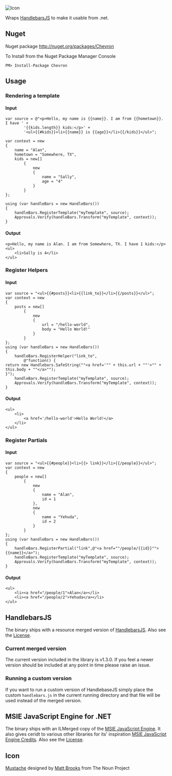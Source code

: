 ![Icon](https://raw.github.com/SimonCropp/Chevron/master/Icons/package_icon.png)

Wraps [HandlebarsJS](http://handlebarsjs.com/) to make it usable from .net.

## Nuget

Nuget package http://nuget.org/packages/Chevron 

To Install from the Nuget Package Manager Console 
    
    PM> Install-Package Chevron

## Usage

### Rendering a template

#### Input
```
var source = @"<p>Hello, my name is {{name}}. I am from {{hometown}}. I have ' +
        '{{kids.length}} kids:</p>' +
        '<ul>{{#kids}}<li>{{name}} is {{age}}</li>{{/kids}}</ul>";

var context = new
{
    name = "Alan",
    hometown = "Somewhere, TX",
    kids = new[]
        {
            new
            {
                name = "Sally",
                age = "4"
            }
        }
};

using (var handleBars = new HandleBars())
{
    handleBars.RegisterTemplate("myTemplate", source);
    Approvals.Verify(handleBars.Transform("myTemplate", context));
}
```

#### Output
```
<p>Hello, my name is Alan. I am from Somewhere, TX. I have 1 kids:</p>
<ul>
	<li>Sally is 4</li>
</ul>
```

### Register Helpers

#### Input
```
var source = "<ul>{{#posts}}<li>{{link_to}}</li>{{/posts}}</ul>";
var context = new
{
    posts = new[]
        {
            new
            {
                url = "/hello-world",
                body = "Hello World!"
            }
        }
};
using (var handleBars = new HandleBars())
{
    handleBars.RegisterHelper("link_to",
        @"function() {
return new Handlebars.SafeString(""<a href='"" + this.url + ""'>"" + this.body + ""</a>"");
}");
    handleBars.RegisterTemplate("myTemplate", source);
    Approvals.Verify(handleBars.Transform("myTemplate", context));
}
```
#### Output
```
<ul>
	<li>
		<a href='/hello-world'>Hello World!</a>
	</li>
</ul>
```

### Register Partials

#### Input
```
var source = "<ul>{{#people}}<li>{{> link}}</li>{{/people}}</ul>";
var context = new
{
    people = new[]
        {
            new
            {
                name = "Alan",
                id = 1
            },
            new
            {
                name = "Yehuda",
                id = 2
            }
        }
};
using (var handleBars = new HandleBars())
{
    handleBars.RegisterPartial("link",@"<a href=""/people/{{id}}"">{{name}}</a>");
    handleBars.RegisterTemplate("myTemplate", source);
    Approvals.Verify(handleBars.Transform("myTemplate", context));
}
```
#### Output
```
<ul>
	<li><a href="/people/1">Alan</a></li>
	<li><a href="/people/2">Yehuda</a></li>
</ul>
```

## HandlebarsJS

The binary ships with a resource merged version of [HandlebarsJS](http://handlebarsjs.com/). Also see the [License]( https://github.com/wycats/handlebars.js/blob/master/LICENSE).

### Current merged version

The current version included in the library is v1.3.0. If you feel a newer version should be included at any point in time please raise an issue.

### Running a custom version

If you want to run a custom version of HandlebaseJS simply place the custom `handlebars.js` in the current running directory and that file will be used instead of the merged version. 

## MSIE JavaScript Engine for .NET

The binary ships with an ILMerged copy of the [MSIE JavaScript Engine](https://github.com/Taritsyn/MsieJavaScriptEngine/). It also gives ceridt to various other libraries for its' inspiration [MSIE JavaScript Engine Credits](https://github.com/Taritsyn/MsieJavaScriptEngine#credits). Also see the [License](http://github.com/Taritsyn/MsieJavaScriptEngine/blob/master/LICENSE.md).

## Icon 

<a href="http://thenounproject.com/term/mustache/19592/" target="_blank">Mustache</a> designed by <a href="http://thenounproject.com/Mattebrooks/" target="_blank">Matt Brooks</a> from The Noun Project
